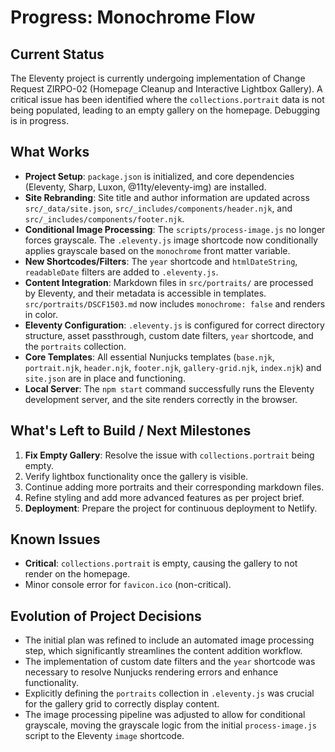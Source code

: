 # Progress: Monochrome Flow

## Current Status

The Eleventy project is currently undergoing implementation of Change Request ZIRPO-02 (Homepage Cleanup and Interactive Lightbox Gallery). A critical issue has been identified where the `collections.portrait` data is not being populated, leading to an empty gallery on the homepage. Debugging is in progress.

## What Works

*   **Project Setup**: `package.json` is initialized, and core dependencies (Eleventy, Sharp, Luxon, @11ty/eleventy-img) are installed.
*   **Site Rebranding**: Site title and author information are updated across `src/_data/site.json`, `src/_includes/components/header.njk`, and `src/_includes/components/footer.njk`.
*   **Conditional Image Processing**: The `scripts/process-image.js` no longer forces grayscale. The `.eleventy.js` image shortcode now conditionally applies grayscale based on the `monochrome` front matter variable.
*   **New Shortcodes/Filters**: The `year` shortcode and `htmlDateString`, `readableDate` filters are added to `.eleventy.js`.
*   **Content Integration**: Markdown files in `src/portraits/` are processed by Eleventy, and their metadata is accessible in templates. `src/portraits/DSCF1503.md` now includes `monochrome: false` and renders in color.
*   **Eleventy Configuration**: `.eleventy.js` is configured for correct directory structure, asset passthrough, custom date filters, `year` shortcode, and the `portraits` collection.
*   **Core Templates**: All essential Nunjucks templates (`base.njk`, `portrait.njk`, `header.njk`, `footer.njk`, `gallery-grid.njk`, `index.njk`) and `site.json` are in place and functioning.
*   **Local Server**: The `npm start` command successfully runs the Eleventy development server, and the site renders correctly in the browser.

## What's Left to Build / Next Milestones

1.  **Fix Empty Gallery**: Resolve the issue with `collections.portrait` being empty.
2.  Verify lightbox functionality once the gallery is visible.
3.  Continue adding more portraits and their corresponding markdown files.
4.  Refine styling and add more advanced features as per project brief.
5.  **Deployment**: Prepare the project for continuous deployment to Netlify.

## Known Issues

*   **Critical**: `collections.portrait` is empty, causing the gallery to not render on the homepage.
*   Minor console error for `favicon.ico` (non-critical).

## Evolution of Project Decisions

*   The initial plan was refined to include an automated image processing step, which significantly streamlines the content addition workflow.
*   The implementation of custom date filters and the `year` shortcode was necessary to resolve Nunjucks rendering errors and enhance functionality.
*   Explicitly defining the `portraits` collection in `.eleventy.js` was crucial for the gallery grid to correctly display content.
*   The image processing pipeline was adjusted to allow for conditional grayscale, moving the grayscale logic from the initial `process-image.js` script to the Eleventy `image` shortcode.
